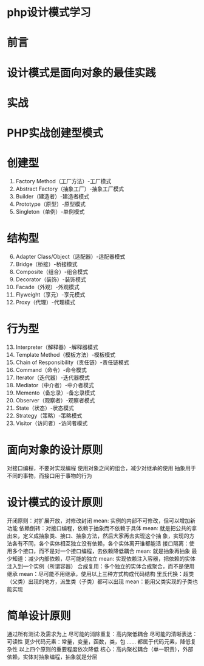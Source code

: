 # php设计模式学习
# 前言
# 设计模式是面向对象的最佳实践
# 实战
# PHP实战创建型模式
# 创建型
1. Factory Method（工厂方法）-工厂模式
2. Abstract Factory（抽象工厂）-抽象工厂模式
3. Builder（建造者）-建造者模式
4. Prototype（原型）-原型模式
5. Singleton（单例）-单例模式
# 结构型
6. Adapter Class/Object（适配器）-适配器模式
7. Bridge（桥接）-桥接模式
8. Composite（组合）-组合模式
9. Decorator（装饰）-装饰模式
10. Facade（外观）-外观模式
11. Flyweight（享元）-享元模式
12. Proxy（代理）-代理模式
# 行为型
13. Interpreter（解释器）-解释器模式
14. Template Method（模板方法）-模板模式
15. Chain of Responsibility（责任链）-责任链模式
16. Command（命令）-命令模式
17. Iterator（迭代器）-迭代器模式
18. Mediator（中介者）-中介者模式
19. Memento（备忘录）-备忘录模式
20. Observer（观察者）-观察者模式
21. State（状态）-状态模式
22. Strategy（策略）-策略模式
23. Visitor（访问者）-访问者模式

# 面向对象的设计原则
对接口编程，不要对实现编程
使用对象之间的组合，减少对继承的使用
抽象用于不同的事物，而接口用于事物的行为
# 设计模式的设计原则
开闭原则：对扩展开放，对修改封闭
mean: 实例的内部不可修改，但可以增加新功能
依赖倒转：对接口编程，依赖于抽象而不依赖于具体
mean: 就是把公共的拿出来，定义成抽象类、接口、抽象方法，然后大家再去实现这个抽 象，实现的方法各有不同，各个实体相互独立没有依赖，各个实体离开谁都能活
接口隔离：使用多个接口，而不是对一个接口编程，去依赖降低耦合
mean: 就是抽象再抽象
最少知道：减少内部依赖，尽可能的独立
mean: 实现依赖注入容器，把依赖的实体注入到一个实例（所谓容器）
合成复用：多个独立的实体合成聚合，而不是使用继承
mean：尽可能不用继承，使用以上三种方式构成代码结构
里氏代换：超类（父类）出现的地方，派生类（子类）都可以出现
mean：能用父类实现的子类也能实现
# 简单设计原则
通过所有测试:及需求为上
尽可能的消除重复：高内聚低耦合
尽可能的清晰表达：可读性
更少代码元素：常量，变量，函数，类，包 …… 都属于代码元素，降低复杂性
以上四个原则的重要程度依次降低
核心：高内聚松耦合（单一职责），外部依赖，实体对抽象编程，抽象就是分层
